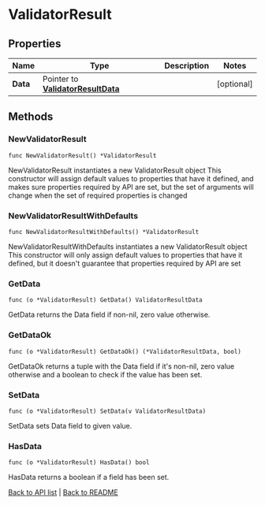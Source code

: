 # ValidatorResult

## Properties

Name | Type | Description | Notes
------------ | ------------- | ------------- | -------------
**Data** | Pointer to [**ValidatorResultData**](ValidatorResultData.md) |  | [optional] 

## Methods

### NewValidatorResult

`func NewValidatorResult() *ValidatorResult`

NewValidatorResult instantiates a new ValidatorResult object
This constructor will assign default values to properties that have it defined,
and makes sure properties required by API are set, but the set of arguments
will change when the set of required properties is changed

### NewValidatorResultWithDefaults

`func NewValidatorResultWithDefaults() *ValidatorResult`

NewValidatorResultWithDefaults instantiates a new ValidatorResult object
This constructor will only assign default values to properties that have it defined,
but it doesn't guarantee that properties required by API are set

### GetData

`func (o *ValidatorResult) GetData() ValidatorResultData`

GetData returns the Data field if non-nil, zero value otherwise.

### GetDataOk

`func (o *ValidatorResult) GetDataOk() (*ValidatorResultData, bool)`

GetDataOk returns a tuple with the Data field if it's non-nil, zero value otherwise
and a boolean to check if the value has been set.

### SetData

`func (o *ValidatorResult) SetData(v ValidatorResultData)`

SetData sets Data field to given value.

### HasData

`func (o *ValidatorResult) HasData() bool`

HasData returns a boolean if a field has been set.


[Back to API list](../README.md#documentation-for-api-endpoints) | [Back to README](../README.md)
